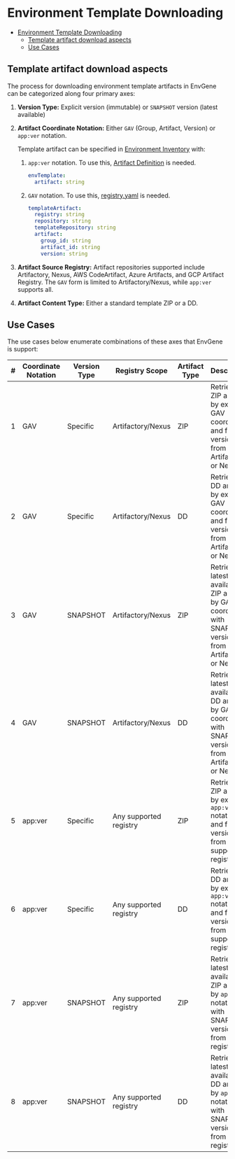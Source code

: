 # Environment Template Downloading

- [Environment Template Downloading](#environment-template-downloading)
  - [Template artifact download aspects](#template-artifact-download-aspects)
  - [Use Cases](#use-cases)

## Template artifact download aspects

The process for downloading environment template artifacts in EnvGene can be categorized along four primary axes:

1. **Version Type:** Explicit version (immutable) or `SNAPSHOT` version (latest available)

2. **Artifact Coordinate Notation:** Either `GAV` (Group, Artifact, Version) or `app:ver` notation.
  
    Template artifact can be specified in [Environment Inventory](/docs/envgene-configs.md#env_definitionyml) with:

    1. `app:ver` notation. To use this, [Artifact Definition](/docs/envgene-objects.md#artifact-definition) is needed.

        ```yaml
        envTemplate:
          artifact: string
        ```

    2. `GAV` notation. To use this, [registry.yaml](/docs/envgene-configs.md#registryyml) is needed.

        ```yaml
        templateArtifact:
          registry: string
          repository: string
          templateRepository: string
          artifact:
            group_id: string
            artifact_id: string
            version: string
        ```

3. **Artifact Source Registry:** Artifact repositories supported include Artifactory, Nexus, AWS CodeArtifact, Azure Artifacts, and GCP Artifact Registry. The `GAV` form is limited to Artifactory/Nexus, while `app:ver` supports all.

4. **Artifact Content Type:** Either a standard template ZIP or a DD.

## Use Cases

The use cases below enumerate combinations of these axes that EnvGene is support:

| # | Coordinate Notation | Version Type | Registry Scope         | Artifact Type | Description                                                                                 |
|---|---------------------|--------------|------------------------|---------------|---------------------------------------------------------------------------------------------|
| 1 | GAV                 | Specific     | Artifactory/Nexus      | ZIP           | Retrieve a ZIP artifact by explicit GAV coordinates and fixed version from Artifactory or Nexus.         |
| 2 | GAV                 | Specific     | Artifactory/Nexus      | DD            | Retrieve a DD artifact by explicit GAV coordinates and fixed version from Artifactory or Nexus.           |
| 3 | GAV                 | SNAPSHOT     | Artifactory/Nexus      | ZIP           | Retrieve the latest available ZIP artifact by GAV coordinates with SNAPSHOT version from Artifactory or Nexus. |
| 4 | GAV                 | SNAPSHOT     | Artifactory/Nexus      | DD            | Retrieve the latest available DD artifact by GAV coordinates with SNAPSHOT version from Artifactory or Nexus.   |
| 5 | app:ver             | Specific     | Any supported registry | ZIP           | Retrieve a ZIP artifact by explicit `app:ver` notation and fixed version from any supported registry.      |
| 6 | app:ver             | Specific     | Any supported registry | DD            | Retrieve a DD artifact by explicit `app:ver` notation and fixed version from any supported registry.        |
| 7 | app:ver             | SNAPSHOT     | Any supported registry | ZIP           | Retrieve the latest available ZIP artifact by `app:ver` notation with SNAPSHOT version from any registry.   |
| 8 | app:ver             | SNAPSHOT     | Any supported registry | DD            | Retrieve the latest available DD artifact by `app:ver` notation with SNAPSHOT version from any registry.    |
